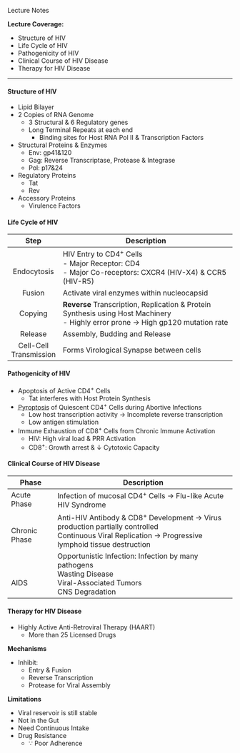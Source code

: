 Lecture Notes

**Lecture Coverage:**
- Structure of HIV
- Life Cycle of HIV
- Pathogenicity of HIV
- Clinical Course of HIV Disease
- Therapy for HIV Disease

---
#### **Structure of HIV**
- Lipid Bilayer
- 2 Copies of RNA Genome
	- 3 Structural & 6 Regulatory genes
	- Long Terminal Repeats at each end
		- Binding sites for Host RNA Pol II & Transcription Factors
- Structural Proteins & Enzymes
	- Env: gp41&120
	- Gag: Reverse Transcriptase, Protease & Integrase
	- Pol: p17&24
- Regulatory Proteins
	- Tat
	- Rev
- Accessory Proteins
	- Virulence Factors

#### **Life Cycle of HIV**

|           Step            | Description                                                                                                                        |
| :-----------------------: | ---------------------------------------------------------------------------------------------------------------------------------- |
|      <br>Endocytosis      | HIV Entry to CD4<sup>+</sup> Cells<br>- Major Receptor: CD4<br>- Major Co-receptors: CXCR4 (HIV-X4) & CCR5 (HIV-R5)                |
|          Fusion           | Activate viral enzymes within nucleocapsid                                                                                         |
|          Copying          | **Reverse** Transcription, Replication & Protein Synthesis using Host Machinery<br>- Highly error prone → High gp120 mutation rate |
|          Release          | Assembly, Budding and Release                                                                                                      |
| Cell-Cell<br>Transmission | Forms Virological Synapse between cells                                                                                            |

#### **Pathogenicity of HIV**
- Apoptosis of Active CD4<sup>+</sup> Cells
	- Tat interferes with Host Protein Synthesis
- <abbr Title="Inflammatory Cell Death">Pyroptosis</abbr> of Quiescent CD4<sup>+</sup> Cells during Abortive Infections
	- Low host transcription activity → Incomplete reverse transcription
	- Low antigen stimulation
- Immune Exhaustion of CD8<sup>+</sup> Cells from Chronic Immune Activation
	- HIV: High viral load & PRR Activation
	- CD8<sup>+</sup>: Growth arrest & ↓ Cytotoxic Capacity

#### **Clinical Course of HIV Disease**

| Phase             | Description                                                                                                                                                       |
| ----------------- | ----------------------------------------------------------------------------------------------------------------------------------------------------------------- |
| Acute Phase       | Infection of mucosal CD4<sup>+</sup> Cells → Flu-like Acute HIV Syndrome                                                                                          |
| <br>Chronic Phase | Anti-HIV Antibody & CD8<sup>+</sup> Development → Virus production partially controlled<br>Continuous Viral Replication → Progressive lymphoid tissue destruction |
| <br><br>AIDS      | Opportunistic Infection: Infection by many pathogens<br>Wasting Disease<br>Viral-Associated Tumors<br>CNS Degradation                                             |

#### **Therapy for HIV Disease**
- Highly Active Anti-Retroviral Therapy (HAART)
	- More than 25 Licensed Drugs

**Mechanisms**
- Inhibit:
	- Entry & Fusion
	- Reverse Transcription
	- Protease for Viral Assembly

**Limitations**
- Viral reservoir is still stable
- Not in the Gut
- Need Continuous Intake
- Drug Resistance
	- ∵ Poor Adherence